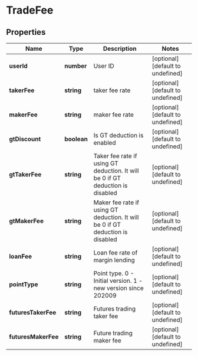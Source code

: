# TradeFee

## Properties

Name | Type | Description | Notes
------------ | ------------- | ------------- | -------------
**userId** | **number** | User ID | [optional] [default to undefined]
**takerFee** | **string** | taker fee rate | [optional] [default to undefined]
**makerFee** | **string** | maker fee rate | [optional] [default to undefined]
**gtDiscount** | **boolean** | Is GT deduction is enabled | [optional] [default to undefined]
**gtTakerFee** | **string** | Taker fee rate if using GT deduction. It will be 0 if GT deduction is disabled | [optional] [default to undefined]
**gtMakerFee** | **string** | Maker fee rate if using GT deduction. It will be 0 if GT deduction is disabled | [optional] [default to undefined]
**loanFee** | **string** | Loan fee rate of margin lending | [optional] [default to undefined]
**pointType** | **string** | Point type. 0 - Initial version. 1 - new version since 202009 | [optional] [default to undefined]
**futuresTakerFee** | **string** | Futures trading taker fee | [optional] [default to undefined]
**futuresMakerFee** | **string** | Future trading maker fee | [optional] [default to undefined]

